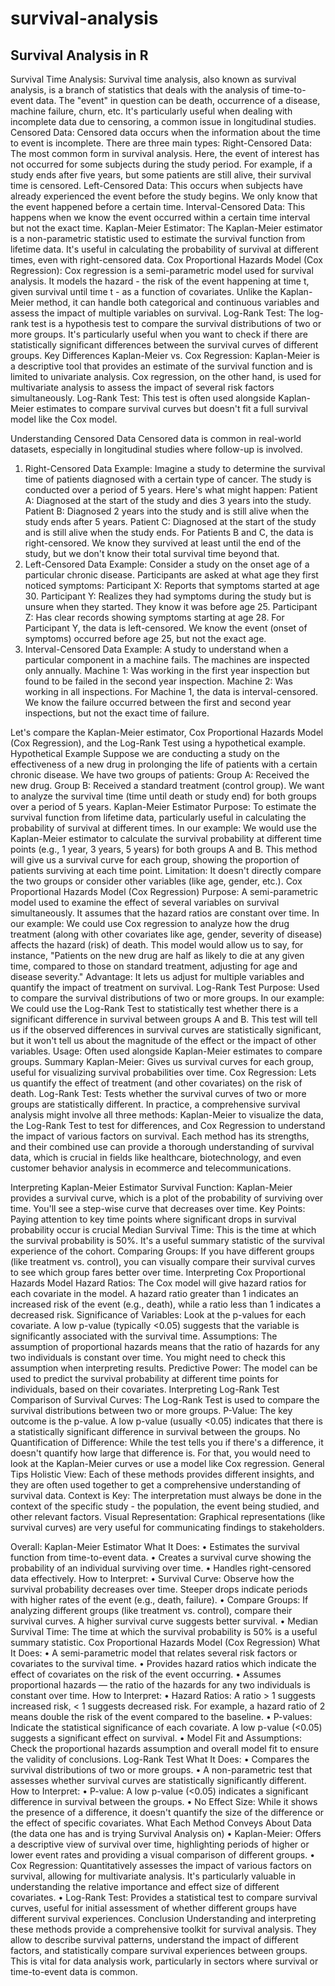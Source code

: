 # survival-analysis
## Survival Analysis in R
Survival Time Analysis: Survival time analysis, also known as survival analysis, is a branch of statistics that deals with the analysis of time-to-event data. The "event" in question can be death, occurrence of a disease, machine failure, churn, etc. It's particularly useful when dealing with incomplete data due to censoring, a common issue in longitudinal studies.
Censored Data: Censored data occurs when the information about the time to event is incomplete. There are three main types:
Right-Censored Data: The most common form in survival analysis. Here, the event of interest has not occurred for some subjects during the study period. For example, if a study ends after five years, but some patients are still alive, their survival time is censored.
Left-Censored Data: This occurs when subjects have already experienced the event before the study begins. We only know that the event happened before a certain time.
Interval-Censored Data: This happens when we know the event occurred within a certain time interval but not the exact time.
Kaplan-Meier Estimator: The Kaplan-Meier estimator is a non-parametric statistic used to estimate the survival function from lifetime data. It's useful in calculating the probability of survival at different times, even with right-censored data.
Cox Proportional Hazards Model (Cox Regression): Cox regression is a semi-parametric model used for survival analysis. It models the hazard - the risk of the event happening at time t, given survival until time 
t - as a function of covariates. Unlike the Kaplan-Meier method, it can handle both categorical and continuous variables and assess the impact of multiple variables on survival.
Log-Rank Test: The log-rank test is a hypothesis test to compare the survival distributions of two or more groups. It's particularly useful when you want to check if there are statistically significant differences between the survival curves of different groups.
Key Differences
Kaplan-Meier vs. Cox Regression: Kaplan-Meier is a descriptive tool that provides an estimate of the survival function and is limited to univariate analysis. Cox regression, on the other hand, is used for multivariate analysis to assess the impact of several risk factors simultaneously.
Log-Rank Test: This test is often used alongside Kaplan-Meier estimates to compare survival curves but doesn't fit a full survival model like the Cox model.

Understanding Censored Data
Censored data is common in real-world datasets, especially in longitudinal studies where follow-up is involved.
1. Right-Censored Data
Example: Imagine a study to determine the survival time of patients diagnosed with a certain type of cancer. The study is conducted over a period of 5 years. Here's what might happen:
Patient A: Diagnosed at the start of the study and dies 3 years into the study.
Patient B: Diagnosed 2 years into the study and is still alive when the study ends after 5 years.
Patient C: Diagnosed at the start of the study and is still alive when the study ends.
For Patients B and C, the data is right-censored. We know they survived at least until the end of the study, but we don't know their total survival time beyond that.
2. Left-Censored Data
Example: Consider a study on the onset age of a particular chronic disease. Participants are asked at what age they first noticed symptoms:
Participant X: Reports that symptoms started at age 30.
Participant Y: Realizes they had symptoms during the study but is unsure when they started. They know it was before age 25.
Participant Z: Has clear records showing symptoms starting at age 28.
For Participant Y, the data is left-censored. We know the event (onset of symptoms) occurred before age 25, but not the exact age.
3. Interval-Censored Data
Example: A study to understand when a particular component in a machine fails. The machines are inspected only annually.
Machine 1: Was working in the first year inspection but found to be failed in the second year inspection.
Machine 2: Was working in all inspections.
For Machine 1, the data is interval-censored. We know the failure occurred between the first and second year inspections, but not the exact time of failure.

Let's compare the Kaplan-Meier estimator, Cox Proportional Hazards Model (Cox Regression), and the Log-Rank Test using a hypothetical example.
Hypothetical Example
Suppose we are conducting a study on the effectiveness of a new drug in prolonging the life of patients with a certain chronic disease. We have two groups of patients:
Group A: Received the new drug.
Group B: Received a standard treatment (control group).
We want to analyze the survival time (time until death or study end) for both groups over a period of 5 years.
Kaplan-Meier Estimator
Purpose: To estimate the survival function from lifetime data, particularly useful in calculating the probability of survival at different times.
In our example: We would use the Kaplan-Meier estimator to calculate the survival probability at different time points (e.g., 1 year, 3 years, 5 years) for both groups A and B. This method will give us a survival curve for each group, showing the proportion of patients surviving at each time point.
Limitation: It doesn't directly compare the two groups or consider other variables (like age, gender, etc.).
Cox Proportional Hazards Model (Cox Regression)
Purpose: A semi-parametric model used to examine the effect of several variables on survival simultaneously. It assumes that the hazard ratios are constant over time.
In our example: We could use Cox regression to analyze how the drug treatment (along with other covariates like age, gender, severity of disease) affects the hazard (risk) of death. This model would allow us to say, for instance, "Patients on the new drug are half as likely to die at any given time, compared to those on standard treatment, adjusting for age and disease severity."
Advantage: It lets us adjust for multiple variables and quantify the impact of treatment on survival.
Log-Rank Test
Purpose: Used to compare the survival distributions of two or more groups.
In our example: We could use the Log-Rank Test to statistically test whether there is a significant difference in survival between groups A and B. This test will tell us if the observed differences in survival curves are statistically significant, but it won't tell us about the magnitude of the effect or the impact of other variables.
Usage: Often used alongside Kaplan-Meier estimates to compare groups.
Summary
Kaplan-Meier: Gives us survival curves for each group, useful for visualizing survival probabilities over time.
Cox Regression: Lets us quantify the effect of treatment (and other covariates) on the risk of death.
Log-Rank Test: Tests whether the survival curves of two or more groups are statistically different.
In practice, a comprehensive survival analysis might involve all three methods: Kaplan-Meier to visualize the data, the Log-Rank Test to test for differences, and Cox Regression to understand the impact of various factors on survival. Each method has its strengths, and their combined use can provide a thorough understanding of survival data, which is crucial in fields like healthcare, biotechnology, and even customer behavior analysis in ecommerce and telecommunications.

Interpreting Kaplan-Meier Estimator
Survival Function: Kaplan-Meier provides a survival curve, which is a plot of the probability of surviving over time. You'll see a step-wise curve that decreases over time.
Key Points: Paying attention to key time points where significant drops in survival probability occur is crucial
Median Survival Time: This is the time at which the survival probability is 50%. It's a useful summary statistic of the survival experience of the cohort.
Comparing Groups: If you have different groups (like treatment vs. control), you can visually compare their survival curves to see which group fares better over time.
Interpreting Cox Proportional Hazards Model
Hazard Ratios: The Cox model will give hazard ratios for each covariate in the model. A hazard ratio greater than 1 indicates an increased risk of the event (e.g., death), while a ratio less than 1 indicates a decreased risk.
Significance of Variables: Look at the p-values for each covariate. A low p-value (typically <0.05) suggests that the variable is significantly associated with the survival time.
Assumptions: The assumption of proportional hazards means that the ratio of hazards for any two individuals is constant over time. You might need to check this assumption when interpreting results.
Predictive Power: The model can be used to predict the survival probability at different time points for individuals, based on their covariates.
Interpreting Log-Rank Test
Comparison of Survival Curves: The Log-Rank Test is used to compare the survival distributions between two or more groups.
P-Value: The key outcome is the p-value. A low p-value (usually <0.05) indicates that there is a statistically significant difference in survival between the groups.
No Quantification of Difference: While the test tells you if there's a difference, it doesn't quantify how large that difference is. For that, you would need to look at the Kaplan-Meier curves or use a model like Cox regression.
General Tips
Holistic View: Each of these methods provides different insights, and they are often used together to get a comprehensive understanding of survival data.
Context is Key: The interpretation must always be done in the context of the specific study - the population, the event being studied, and other relevant factors.
Visual Representation: Graphical representations (like survival curves) are very useful for communicating findings to stakeholders.

Overall:
Kaplan-Meier Estimator
What It Does:
•	Estimates the survival function from time-to-event data.
•	Creates a survival curve showing the probability of an individual surviving over time.
•	Handles right-censored data effectively.
How to Interpret:
•	Survival Curve: Observe how the survival probability decreases over time. Steeper drops indicate periods with higher rates of the event (e.g., death, failure).
•	Compare Groups: If analyzing different groups (like treatment vs. control), compare their survival curves. A higher survival curve suggests better survival.
•	Median Survival Time: The time at which the survival probability is 50% is a useful summary statistic.
Cox Proportional Hazards Model (Cox Regression)
What It Does:
•	A semi-parametric model that relates several risk factors or covariates to the survival time.
•	Provides hazard ratios which indicate the effect of covariates on the risk of the event occurring.
•	Assumes proportional hazards — the ratio of the hazards for any two individuals is constant over time.
How to Interpret:
•	Hazard Ratios: A ratio > 1 suggests increased risk, < 1 suggests decreased risk. For example, a hazard ratio of 2 means double the risk of the event compared to the baseline.
•	P-values: Indicate the statistical significance of each covariate. A low p-value (<0.05) suggests a significant effect on survival.
•	Model Fit and Assumptions: Check the proportional hazards assumption and overall model fit to ensure the validity of conclusions.
Log-Rank Test
What It Does:
•	Compares the survival distributions of two or more groups.
•	A non-parametric test that assesses whether survival curves are statistically significantly different.
How to Interpret:
•	P-value: A low p-value (<0.05) indicates a significant difference in survival between the groups.
•	No Effect Size: While it shows the presence of a difference, it doesn't quantify the size of the difference or the effect of specific covariates.
What Each Method Conveys About Data (the data one has and is trying Survival Analysis on)
•	Kaplan-Meier: Offers a descriptive view of survival over time, highlighting periods of higher or lower event rates and providing a visual comparison of different groups.
•	Cox Regression: Quantitatively assesses the impact of various factors on survival, allowing for multivariate analysis. It's particularly valuable in understanding the relative importance and effect size of different covariates.
•	Log-Rank Test: Provides a statistical test to compare survival curves, useful for initial assessment of whether different groups have different survival experiences.
Conclusion
Understanding and interpreting these methods provide a comprehensive toolkit for survival analysis. They allow to describe survival patterns, understand the impact of different factors, and statistically compare survival experiences between groups. This is vital for data analysis work, particularly in sectors where survival or time-to-event data is common.



